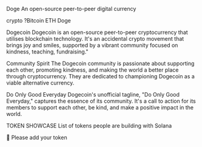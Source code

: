 Doge
An open-source peer-to-peer digital currency

crypto ?Bitcoin   ETH   Doge 


Dogecoin
Dogecoin is an open-source peer-to-peer cryptocurrency that utilises blockchain technology. It's an accidental crypto movement that brings joy and smiles, supported by a vibrant community focused on kindness, teaching, fundraising."


Community Spirit
The Dogecoin community is passionate about supporting each other, promoting kindness, and making the world a better place through cryptocurrency. They are dedicated to championing Dogecoin as a viable alternative currency.


Do Only Good Everyday
Dogecoin's unofficial tagline, "Do Only Good Everyday," captures the essence of its community. It's a call to action for its members to support each other, be kind, and make a positive impact in the world.

TOKEN SHOWCASE
List of tokens people are building with Solana

🙏 Please add your token
